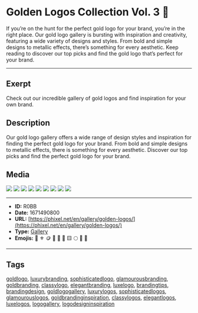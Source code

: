 # Golden Logos Collection Vol. 3 💛
If you’re on the hunt for the perfect gold logo for your brand, you’re in the right place. Our gold logo gallery is bursting with inspiration and creativity, featuring a wide variety of designs and styles. From bold and simple designs to metallic effects, there’s something for every aesthetic. Keep reading to discover our top picks and find the gold logo that’s perfect for your brand.


------------
## Exerpt
Check out our incredible gallery of gold logos and find inspiration for your own brand.
## Description
Our gold logo gallery offers a wide range of design styles and inspiration for finding the perfect gold logo for your brand. From bold and simple designs to metallic effects, there is something for every aesthetic. Discover our top picks and find the perfect gold logo for your brand.
## Media
<img src="media/gold-logo-perfume.jpg">
<img src="media/gold-logo-bird.jpg">
<img src="media/gold-logo-rose.jpg">
<img src="media/gold-logo-liquid.jpg">
<img src="media/gold-logo-abstrack-ball.jpg">
<img src="media/gold-logo-flow.jpg">
<img src="media/gold-logo-lion.jpg">
<img src="media/gold-logo-soccer.jpg">
<img src="media/gold-logo-pinup.jpg">

------------
- **ID:** R0BB
- **Date:** 1671490800
- **URL:** [https://phixel.net/en/gallery/golden-logos/](https://phixel.net/en/gallery/golden-logos/)
- **Type:** [Gallery](#Gallery)
- **Emojis:** 💛 ⚜️ 🪙 📀 🌟 🔱 🟨 🌕 💫 👑

------------
## Tags
[goldlogo](#goldlogo), [luxurybranding](#luxurybranding), [sophisticatedlogo](#sophisticatedlogo), [glamourousbranding](#glamourousbranding), [goldbranding](#goldbranding), [classylogo](#classylogo), [elegantbranding](#elegantbranding), [luxelogo](#luxelogo), [brandingtips](#brandingtips), [brandingdesign](#brandingdesign), [goldlogogallery](#goldlogogallery), [luxurylogos](#luxurylogos), [sophisticatedlogos](#sophisticatedlogos), [glamourouslogos](#glamourouslogos), [goldbrandinginspiration](#goldbrandinginspiration), [classylogos](#classylogos), [elegantlogos](#elegantlogos), [luxelogos](#luxelogos), [logogallery](#logogallery), [logodesigninspiration](#logodesigninspiration)
